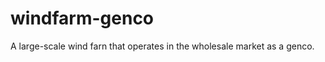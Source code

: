 windfarm-genco
==============

A large-scale wind farn that operates in the wholesale market as a genco.